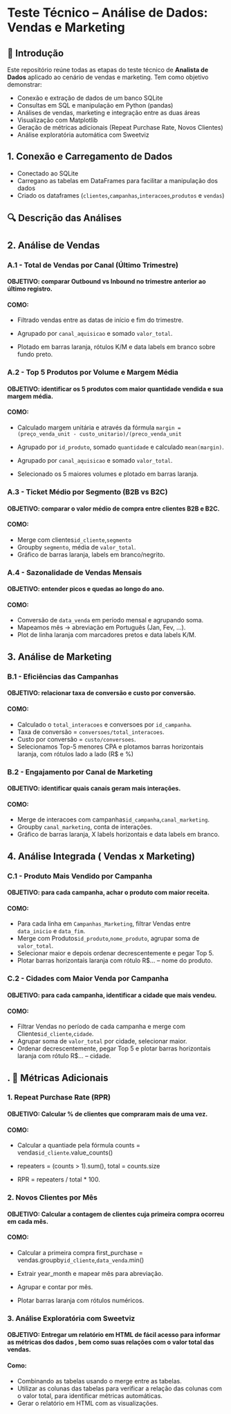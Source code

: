 # Teste Técnico – Análise de Dados: Vendas e Marketing

## 📖 Introdução

Este repositório reúne todas as etapas do teste técnico de **Analista de Dados** aplicado ao cenário de vendas e marketing. Tem como objetivo demonstrar:

- Conexão e extração de dados de um banco SQLite  
- Consultas em SQL e manipulação em Python (pandas)  
- Análises de vendas, marketing e integração entre as duas áreas  
- Visualização com Matplotlib  
- Geração de métricas adicionais (Repeat Purchase Rate, Novos Clientes)  
- Análise exploratória automática com Sweetviz  


## 1. Conexão e Carregamento de Dados
- Conectado ao SQLite
- Carregano as tabelas em DataFrames para facilitar a manipulação dos dados
- Criado os dataframes (`clientes`,`campanhas`,`interacoes`,`produtos` e `vendas`)

## 🔍 Descrição das Análises

## 2. Análise de Vendas

### A.1 - Total de Vendas por Canal (Último Trimestre)
#### OBJETIVO: comparar Outbound vs Inbound no trimestre anterior ao último registro.

#### COMO:

- Filtrado vendas entre as datas de início e fim do trimestre.

- Agrupado por `canal_aquisicao` e somado `valor_total`.

- Plotado em barras laranja, rótulos K/M e data labels em branco sobre fundo preto.

### A.2 - Top 5 Produtos por Volume e Margem Média
#### OBJETIVO: identificar os 5 produtos com maior quantidade vendida e sua margem média.

#### COMO:

- Calculado margem unitária e através da fórmula `margin = (preço_venda_unit - custo_unitario)/(preco_venda_unit` 

- Agrupado por `id_produto`, somado `quantidade` e calculado `mean(margin)`.

- Agrupado por `canal_aquisicao` e somado `valor_total`.

- Selecionado os 5 maiores volumes e plotado em barras laranja.

### A.3 - Ticket Médio por Segmento (B2B vs B2C)

#### OBJETIVO: comparar o valor médio de compra entre clientes B2B e B2C.

#### COMO:

- Merge com clientes`id_cliente`,`segmento`
- Groupby `segmento`, média de `valor_total`.
- Gráfico de barras laranja, labels em branco/negrito.

### A.4 - Sazonalidade de Vendas Mensais

#### OBJETIVO: entender picos e quedas ao longo do ano.

#### COMO:

- Conversão de `data_venda` em período mensal e agrupando soma.
- Mapeamos mês → abreviação em Português (Jan, Fev, …).
- Plot de linha laranja com marcadores pretos e data labels K/M.

## 3. Análise de Marketing
### B.1 - Eficiências das Campanhas

#### OBJETIVO: relacionar taxa de conversão e custo por conversão.

#### COMO:

- Calculado o  `total_interacoes` e conversoes por `id_campanha`.
- Taxa de conversão = `conversoes/total_interacoes`.
- Custo por conversão = `custo/conversoes`.
- Selecionamos Top-5 menores CPA e plotamos barras horizontais laranja, com rótulos lado a lado (R$ e %)

### B.2 - Engajamento por Canal de Marketing

#### OBJETIVO: identificar quais canais geram mais interações.

#### COMO:

- Merge de interacoes com campanhas`id_campanha`,`canal_marketing`.
- Groupby `canal_marketing`, conta de interações.
- Gráfico de barras laranja, X labels horizontais e data labels em branco.

## 4. Análise Integrada ( Vendas x Marketing)
### C.1 - Produto Mais Vendido por Campanha

#### OBJETIVO: para cada campanha, achar o produto com maior receita.

#### COMO:

- Para cada linha em `Campanhas_Marketing`, filtrar Vendas entre `data_inicio` e `data_fim`.
- Merge com Produtos`id_produto`,`nome_produto`, agrupar soma de `valor_total`.
- Selecionar maior e depois ordenar decrescentemente e pegar Top 5.
- Plotar barras horizontais laranja com rótulo R$… – nome do produto.

### C.2 - Cidades com Maior Venda por Campanha

#### OBJETIVO: para cada campanha, identificar a cidade que mais vendeu.

#### COMO:

- Filtrar Vendas no período de cada campanha e merge com Clientes`id_cliente`,`cidade`.
- Agrupar soma de `valor_total` por cidade, selecionar maior.
- Ordenar decrescentemente, pegar Top 5 e plotar barras horizontais laranja com rótulo R$… – cidade.

## . 🚀 Métricas Adicionais

### 1. Repeat Purchase Rate (RPR)

#### OBJETIVO:  Calcular % de clientes que compraram mais de uma vez.

#### COMO:

- Calcular a quantiade pela fórmula counts = vendas`id_cliente`.value_counts()

- repeaters = (counts > 1).sum(), total = counts.size

- RPR = repeaters / total * 100.

### 2. Novos Clientes por Mês

#### OBJETIVO: Calcular a contagem de clientes cuja primeira compra ocorreu em cada mês.

#### COMO:

- Calcular a primeira compra first_purchase = vendas.groupby`id_cliente`,`data_venda`.min()

- Extrair year_month e mapear mês para abreviação.

- Agrupar e contar por mês.

- Plotar barras laranja com rótulos numéricos.

### 3. Análise Exploratória com Sweetviz

#### OBJETIVO: Entregar um relatório em HTML de fácil acesso para informar as métricas dos dados , bem como suas relações com o valor total das vendas.

#### Como:

- Combinando as tabelas usando o merge entre as tabelas.
- Utilizar as colunas das tabelas para verificar a relação das colunas com o valor total, para identificar métricas automáticas.
- Gerar o relatório em HTML com as visualizações.


